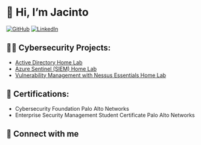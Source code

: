 # 👋 Hi, I’m Jacinto  
[![GitHub](https://img.shields.io/badge/-Github-black?style=flat-square&logo=github&logoColor=white&link=https://github.com/JacintoL)](https://github.com/JacintoL) [![LinkedIn](https://img.shields.io/badge/-LinkedIn-blue?style=flat-square&logo=linkedin&logoColor=white&link=https://www.linkedin.com/in/jacinto-lopes/)](https://www.linkedin.com/in/jacinto-lopes/)

## 👨‍💻 Cybersecurity Projects:
- [Active Directory Home Lab](https://github.com/JacintoL/ActiveDirectoryLab)
- [Azure Sentinel (SIEM) Home Lab](https://github.com/JacintoL/LABURL)
- [Vulnerability Management with Nessus Essentials Home Lab](https://github.com/JacintoL/LABURL)

## 📄 Certifications:
- Cybersecurity Foundation Palo Alto Networks
- Enterprise Security Management Student Certificate Palo Alto Networks

## 🤳 Connect with me


<!--
**joshmadakor1/joshmadakor1** is a ✨ _special_ ✨ repository because its `README.md` (this file) appears on your GitHub profile.

Here are some ideas to get you started:

- 🔭 I’m currently working on ...
- 🌱 I’m currently learning ...
- 👯 I’m looking to collaborate on ...
- 🤔 I’m looking for help with ...
- 💬 Ask me about ...
- 📫 How to reach me: ...
- 😄 Pronouns: ...
- ⚡ Fun fact: ...
-->
<!---
JacintoL/JacintoL is a ✨ special ✨ repository because its `README.md` (this file) appears on your GitHub profile.
You can click the Preview link to take a look at your changes.
--->

